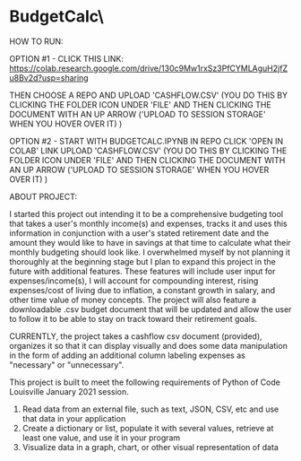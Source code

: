 # BudgetCalc\

HOW TO RUN: 

OPTION #1 - CLICK THIS LINK: https://colab.research.google.com/drive/130c9Mw1rxSz3PfCYMLAguH2jfZu8Bv2d?usp=sharing

THEN CHOOSE A REPO AND UPLOAD 'CASHFLOW.CSV' (YOU DO THIS BY CLICKING THE FOLDER ICON UNDER 'FILE' AND THEN CLICKING THE DOCUMENT WITH AN UP ARROW ('UPLOAD TO SESSION STORAGE' WHEN YOU HOVER OVER IT) )

OPTION #2 - START WITH BUDGETCALC.IPYNB IN REPO
CLICK 'OPEN IN COLAB' LINK
UPLOAD 'CASHFLOW.CSV' (YOU DO THIS BY CLICKING THE FOLDER ICON UNDER 'FILE' AND THEN CLICKING THE DOCUMENT WITH AN UP ARROW ('UPLOAD TO SESSION STORAGE' WHEN YOU HOVER OVER IT) )

ABOUT PROJECT:

I started this project out intending it to be a comprehensive budgeting tool that takes a user's monthly income(s) and expenses, tracks it and uses this information in conjunction with a user's stated retirement date and the amount they would like to have in savings at that time to calculate what their monthly budgeting should look like. I overwhelmed myself by not planning it thoroughly at the beginning stage but I plan to expand this project in the future with additional features. These features will include user input for expenses/income(s), I will account for compounding interest, rising expenses/cost of living due to inflation, a constant growth in salary, and other time value of money concepts. The project will also feature a downloadable .csv budget document that will be updated and allow the user to follow it to be able to stay on track toward their retirement goals.

CURRENTLY, the project takes a cashflow csv document (provided), organizes it so that it can display visually and does some data manipulation in the form of adding an additional column labeling expenses as "necessary" or "unnecessary".

This project is built to meet the following requirements of Python of Code Louisville January 2021 session. 

1. Read data from an external file, such as text, JSON, CSV, etc and use that data in your application
2. Create a dictionary or list, populate it with several values, retrieve at least one value, and use it in your program
3. Visualize data in a graph, chart, or other visual representation of data